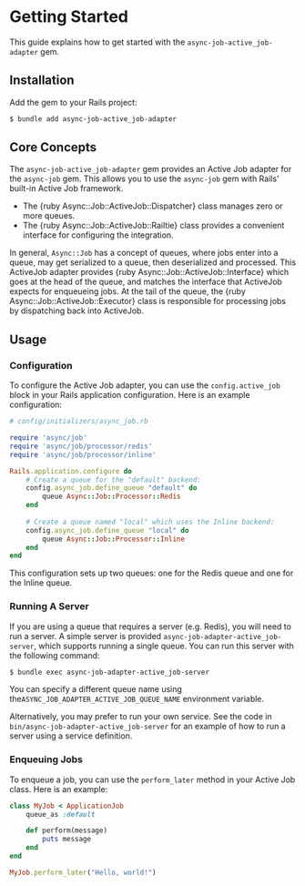 # Getting Started

This guide explains how to get started with the `async-job-active_job-adapter` gem.

## Installation

Add the gem to your Rails project:

``` bash
$ bundle add async-job-active_job-adapter
```

## Core Concepts

The `async-job-active_job-adapter` gem provides an Active Job adapter for the `async-job` gem. This allows you to use the `async-job` gem with Rails' built-in Active Job framework.

- The {ruby Async::Job::ActiveJob::Dispatcher} class manages zero or more queues.
- The {ruby Async::Job::ActiveJob::Railtie} class provides a convenient interface for configuring the integration.

In general, `Async::Job` has a concept of queues, where jobs enter into a queue, may get serialized to a queue, then deserialized and processed. This ActiveJob adapter provides {ruby Async::Job::ActiveJob::Interface} which goes at the head of the queue, and matches the interface that ActiveJob expects for enqueueing jobs. At the tail of the queue, the {ruby Async::Job::ActiveJob::Executor} class is responsible for processing jobs by dispatching back into ActiveJob.

## Usage

### Configuration

To configure the Active Job adapter, you can use the `config.active_job` block in your Rails application configuration. Here is an example configuration:

``` ruby
# config/initializers/async_job.rb

require 'async/job'
require 'async/job/procossor/redis'
require 'async/job/procossor/inline'

Rails.application.configure do
	# Create a queue for the "default" backend:
	config.async_job.define_queue "default" do
		queue Async::Job::Processor::Redis
	end
	
	# Create a queue named "local" which uses the Inline backend:
	config.async_job.define_queue "local" do
		queue Async::Job::Processor::Inline
	end
end
```

This configuration sets up two queues: one for the Redis queue and one for the Inline queue.

### Running A Server

If you are using a queue that requires a server (e.g. Redis), you will need to run a server. A simple server is provided `async-job-adapter-active_job-server`, which supports running a single queue. You can run this server with the following command:

``` bash
$ bundle exec async-job-adapter-active_job-server
```

You can specify a different queue name using  the`ASYNC_JOB_ADAPTER_ACTIVE_JOB_QUEUE_NAME` environment variable.

Alternatively, you may prefer to run your own service. See the code in `bin/async-job-adapter-active_job-server` for an example of how to run a server using a service definition.

### Enqueuing Jobs

To enqueue a job, you can use the `perform_later` method in your Active Job class. Here is an example:

``` ruby
class MyJob < ApplicationJob
	queue_as :default

	def perform(message)
		puts message
	end
end

MyJob.perform_later("Hello, world!")
```

